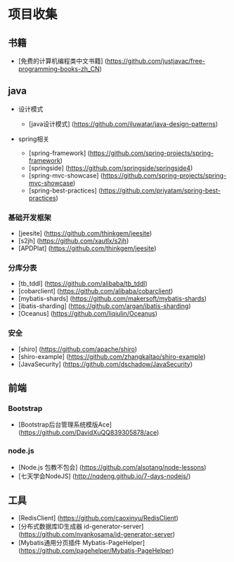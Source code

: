 # 项目收集

## 书籍
- [免费的计算机编程类中文书籍] (https://github.com/justjavac/free-programming-books-zh_CN)

## java
- 设计模式
    - [java设计模式] (https://github.com/iluwatar/java-design-patterns)

- spring相关
    - [spring-framework] (https://github.com/spring-projects/spring-framework)
    - [springside] (https://github.com/springside/springside4)
    - [spring-mvc-showcase] (https://github.com/spring-projects/spring-mvc-showcase)
    - [spring-best-practices] (https://github.com/priyatam/spring-best-practices)

### 基础开发框架
+ [jeesite] (https://github.com/thinkgem/jeesite)
+ [s2jh] (https://github.com/xautlx/s2jh)
+ [APDPlat] (https://github.com/thinkgem/jeesite)

### 分库分表
+ [tb_tddl] (https://github.com/alibaba/tb_tddl)
+ [cobarclient] (https://github.com/alibaba/cobarclient)
+ [mybatis-shards] (https://github.com/makersoft/mybatis-shards)
+ [ibatis-sharding] (https://github.com/argan/ibatis-sharding)
+ [Oceanus] (https://github.com/liqiulin/Oceanus)

### 安全
+ [shiro] (https://github.com/apache/shiro)
+ [shiro-example] (https://github.com/zhangkaitao/shiro-example)
+ [JavaSecurity] (https://github.com/dschadow/JavaSecurity)

## 前端
### Bootstrap
+ [Bootstrap后台管理系统模版Ace] (https://github.com/DavidXuQQ839305878/ace)

### node.js
+ [Node.js 包教不包会] (https://github.com/alsotang/node-lessons)
+ [七天学会NodeJS] (http://nqdeng.github.io/7-days-nodejs/)

## 工具
+ [RedisClient] (https://github.com/caoxinyu/RedisClient)
+ [分布式数据库ID生成器 id-generator-server] (https://github.com/nyankosama/id-generator-server)
+ [Mybatis通用分页插件 Mybatis-PageHelper] (https://github.com/pagehelper/Mybatis-PageHelper)
